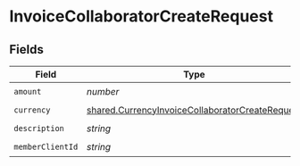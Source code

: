 # InvoiceCollaboratorCreateRequest


## Fields

| Field                                                                                                              | Type                                                                                                               | Required                                                                                                           | Description                                                                                                        |
| ------------------------------------------------------------------------------------------------------------------ | ------------------------------------------------------------------------------------------------------------------ | ------------------------------------------------------------------------------------------------------------------ | ------------------------------------------------------------------------------------------------------------------ |
| `amount`                                                                                                           | *number*                                                                                                           | :heavy_check_mark:                                                                                                 | N/A                                                                                                                |
| `currency`                                                                                                         | [shared.CurrencyInvoiceCollaboratorCreateRequest](../../models/shared/currencyinvoicecollaboratorcreaterequest.md) | :heavy_check_mark:                                                                                                 | N/A                                                                                                                |
| `description`                                                                                                      | *string*                                                                                                           | :heavy_check_mark:                                                                                                 | N/A                                                                                                                |
| `memberClientId`                                                                                                   | *string*                                                                                                           | :heavy_check_mark:                                                                                                 | N/A                                                                                                                |